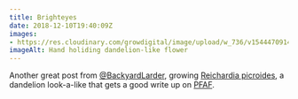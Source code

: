```yaml
---
title: Brighteyes
date: 2018-12-10T19:40:09Z
images: 
- https://res.cloudinary.com/growdigital/image/upload/w_736/v1544470914/reichardia-0689.jpg
imageAlt: Hand holiding dandelion-like flower
---
```


Another great post from [@BackyardLarder](https://twitter.com/backyardlarder), growing [Reichardia picroides](https://backyardlarder.co.uk/2018/11/reichardia-picroides/), a dandelion look-a-like that gets a good write up on [PFAF](https://pfaf.org/user/plant.aspx?latinname=Reichardia+picroides).
